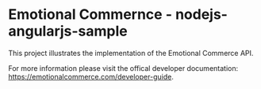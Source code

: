 # Emotional Commernce - nodejs-angularjs-sample
This project illustrates the implementation of the Emotional Commerce API. 

For more information please visit the offical developer documentation: https://emotionalcommerce.com/developer-guide.
